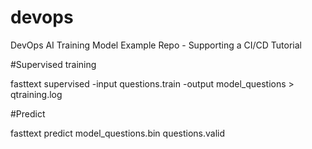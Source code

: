 # devops
DevOps AI Training Model Example Repo - Supporting a CI/CD Tutorial

#Supervised training

fasttext supervised -input questions.train -output model_questions > qtraining.log

#Predict


fasttext predict model_questions.bin questions.valid